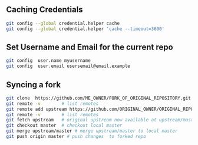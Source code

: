 ## Caching Credentials  

```sh 
git config --global credential.helper cache
git config --global credential.helper 'cache --timeout=3600'
```

## Set Username and Email for the current repo 

```sh
git config  user.name myusername
git config  user.email usersemail@email.example 
```

## Syncing a fork 

```sh 
git clone  https://github.com/ME_OWNER/FORK_OF_ORIGINAL_REPOSITORY.git  
git remote -v        # list remotes  
git remote add upstream https://github.com/ORIGINAL_OWNER/ORIGINAL_REPOSITORY.git   # add upstream remote pointing to original repo 
git remote -v        # list remotes  
git fetch upstream   # original upstream now available at upstream/master 
git checkout master  # checkout local master 
git merge upstream/master # merge upstream/master to local master 
git push origin master # push changes  to forked repo 

```
